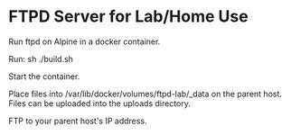 # FTPD Server for Lab/Home Use #

Run ftpd on Alpine in a docker container.  

Run:  sh ./build.sh

Start the container.

Place files into /var/lib/docker/volumes/ftpd-lab/_data on the parent host.
Files can be uploaded into the uploads directory.

FTP to your parent host's IP address.

